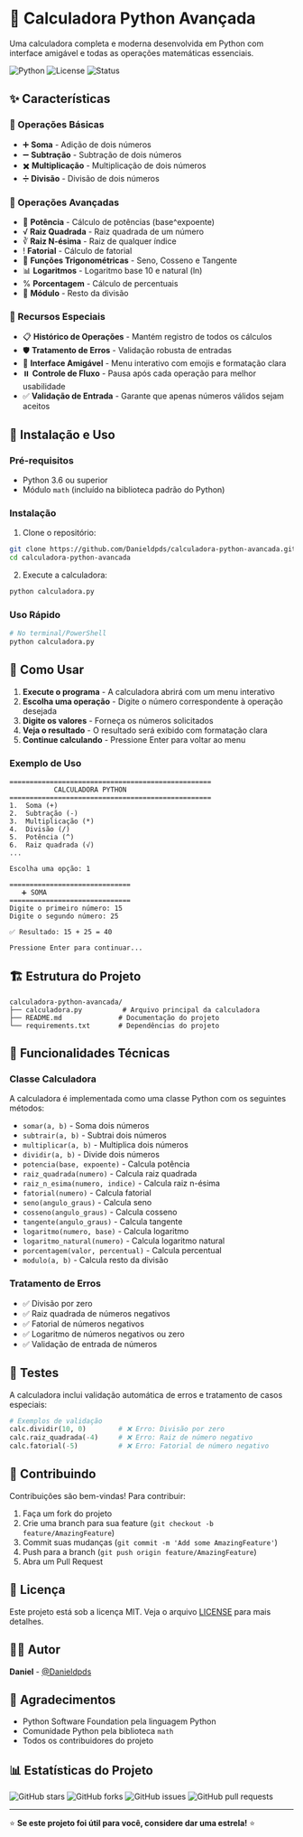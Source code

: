# 🧮 Calculadora Python Avançada

Uma calculadora completa e moderna desenvolvida em Python com interface amigável e todas as operações matemáticas essenciais.

![Python](https://img.shields.io/badge/Python-3.6+-blue.svg)
![License](https://img.shields.io/badge/License-MIT-green.svg)
![Status](https://img.shields.io/badge/Status-Production%20Ready-brightgreen.svg)

## ✨ Características

### 🔢 Operações Básicas
- ➕ **Soma** - Adição de dois números
- ➖ **Subtração** - Subtração de dois números  
- ✖️ **Multiplicação** - Multiplicação de dois números
- ➗ **Divisão** - Divisão de dois números

### 🚀 Operações Avançadas
- 🔢 **Potência** - Cálculo de potências (base^expoente)
- √ **Raiz Quadrada** - Raiz quadrada de um número
- ∛ **Raiz N-ésima** - Raiz de qualquer índice
- ! **Fatorial** - Cálculo de fatorial
- 📐 **Funções Trigonométricas** - Seno, Cosseno e Tangente
- 📊 **Logaritmos** - Logaritmo base 10 e natural (ln)
- % **Porcentagem** - Cálculo de percentuais
- 🔄 **Módulo** - Resto da divisão

### 🎯 Recursos Especiais
- 📋 **Histórico de Operações** - Mantém registro de todos os cálculos
- 🛡️ **Tratamento de Erros** - Validação robusta de entradas
- 🎨 **Interface Amigável** - Menu interativo com emojis e formatação clara
- ⏸️ **Controle de Fluxo** - Pausa após cada operação para melhor usabilidade
- ✅ **Validação de Entrada** - Garante que apenas números válidos sejam aceitos

## 🚀 Instalação e Uso

### Pré-requisitos
- Python 3.6 ou superior
- Módulo `math` (incluído na biblioteca padrão do Python)

### Instalação
1. Clone o repositório:
```bash
git clone https://github.com/Danieldpds/calculadora-python-avancada.git
cd calculadora-python-avancada
```

2. Execute a calculadora:
```bash
python calculadora.py
```

### Uso Rápido
```bash
# No terminal/PowerShell
python calculadora.py
```

## 📖 Como Usar

1. **Execute o programa** - A calculadora abrirá com um menu interativo
2. **Escolha uma operação** - Digite o número correspondente à operação desejada
3. **Digite os valores** - Forneça os números solicitados
4. **Veja o resultado** - O resultado será exibido com formatação clara
5. **Continue calculando** - Pressione Enter para voltar ao menu

### Exemplo de Uso
```
==================================================
           CALCULADORA PYTHON
==================================================
1.  Soma (+)
2.  Subtração (-)
3.  Multiplicação (*)
4.  Divisão (/)
5.  Potência (^)
6.  Raiz quadrada (√)
...

Escolha uma opção: 1

==============================
   ➕ SOMA
==============================
Digite o primeiro número: 15
Digite o segundo número: 25

✅ Resultado: 15 + 25 = 40

Pressione Enter para continuar...
```

## 🏗️ Estrutura do Projeto

```
calculadora-python-avancada/
├── calculadora.py          # Arquivo principal da calculadora
├── README.md              # Documentação do projeto
└── requirements.txt       # Dependências do projeto
```

## 🔧 Funcionalidades Técnicas

### Classe Calculadora
A calculadora é implementada como uma classe Python com os seguintes métodos:

- `somar(a, b)` - Soma dois números
- `subtrair(a, b)` - Subtrai dois números
- `multiplicar(a, b)` - Multiplica dois números
- `dividir(a, b)` - Divide dois números
- `potencia(base, expoente)` - Calcula potência
- `raiz_quadrada(numero)` - Calcula raiz quadrada
- `raiz_n_esima(numero, indice)` - Calcula raiz n-ésima
- `fatorial(numero)` - Calcula fatorial
- `seno(angulo_graus)` - Calcula seno
- `cosseno(angulo_graus)` - Calcula cosseno
- `tangente(angulo_graus)` - Calcula tangente
- `logaritmo(numero, base)` - Calcula logaritmo
- `logaritmo_natural(numero)` - Calcula logaritmo natural
- `porcentagem(valor, percentual)` - Calcula percentual
- `modulo(a, b)` - Calcula resto da divisão

### Tratamento de Erros
- ✅ Divisão por zero
- ✅ Raiz quadrada de números negativos
- ✅ Fatorial de números negativos
- ✅ Logaritmo de números negativos ou zero
- ✅ Validação de entrada de números

## 🧪 Testes

A calculadora inclui validação automática de erros e tratamento de casos especiais:

```python
# Exemplos de validação
calc.dividir(10, 0)        # ❌ Erro: Divisão por zero
calc.raiz_quadrada(-4)     # ❌ Erro: Raiz de número negativo
calc.fatorial(-5)          # ❌ Erro: Fatorial de número negativo
```

## 🤝 Contribuindo

Contribuições são bem-vindas! Para contribuir:

1. Faça um fork do projeto
2. Crie uma branch para sua feature (`git checkout -b feature/AmazingFeature`)
3. Commit suas mudanças (`git commit -m 'Add some AmazingFeature'`)
4. Push para a branch (`git push origin feature/AmazingFeature`)
5. Abra um Pull Request

## 📝 Licença

Este projeto está sob a licença MIT. Veja o arquivo [LICENSE](LICENSE) para mais detalhes.

## 👨‍💻 Autor

**Daniel** - [@Danieldpds](https://github.com/Danieldpds)

## 🙏 Agradecimentos

- Python Software Foundation pela linguagem Python
- Comunidade Python pela biblioteca `math`
- Todos os contribuidores do projeto

## 📊 Estatísticas do Projeto

![GitHub stars](https://img.shields.io/github/stars/Danieldpds/calculadora-python-avancada)
![GitHub forks](https://img.shields.io/github/forks/Danieldpds/calculadora-python-avancada)
![GitHub issues](https://img.shields.io/github/issues/Danieldpds/calculadora-python-avancada)
![GitHub pull requests](https://img.shields.io/github/issues-pr/Danieldpds/calculadora-python-avancada)

---

⭐ **Se este projeto foi útil para você, considere dar uma estrela!** ⭐